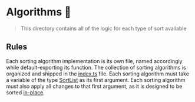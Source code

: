 # Algorithms 🧠
> This directory contains all of the logic for each type of sort available

## Rules
Each sorting algorithm implementation is its own file, named accordingly while default-exporting its function. The collection of sorting algorithms is organized and shipped in the [index.ts](index.ts) file. Each sorting algorithm must take a variable of the type [SortList](../SortList.ts) as its first argument. Each sorting algorithm must also apply all changes to that first argument, as it is designed to be sorted [in-place](https://en.wikipedia.org/wiki/In-place_algorithm).